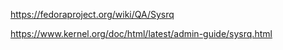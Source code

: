 https://fedoraproject.org/wiki/QA/Sysrq

https://www.kernel.org/doc/html/latest/admin-guide/sysrq.html